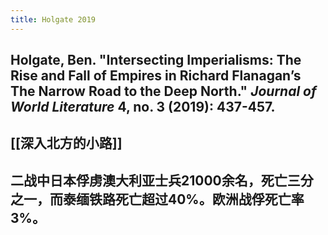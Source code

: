 ```yaml
---
title: Holgate 2019
---
```


## Holgate, Ben. "Intersecting Imperialisms: The Rise and Fall of Empires in Richard Flanagan’s The Narrow Road to the Deep North." _Journal of World Literature_ 4, no. 3 (2019): 437-457.
## [[深入北方的小路]]
## 二战中日本俘虏澳大利亚士兵21000余名，死亡三分之一，而泰缅铁路死亡超过40%。欧洲战俘死亡率3%。
